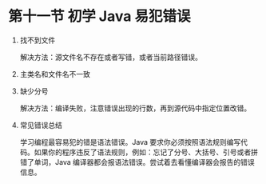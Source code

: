 # 第十一节 初学 Java 易犯错误

1.  找不到文件

    解决方法：源文件名不存在或者写错，或者当前路径错误。

2.  主类名和文件名不一致

3.  缺少分号

    解决方法：编译失败，注意错误出现的行数，再到源代码中指定位置改错。

4.  常见错误总结

    学习编程最容易犯的错是语法错误。Java 要求你必须按照语法规则编写代码。如果你的程序违反了语法规则，例如：忘记了分号、大括号、引号或者拼错了单词，Java 编译器都会报语法错误。尝试着去看懂编译器会报告的错误信息。
